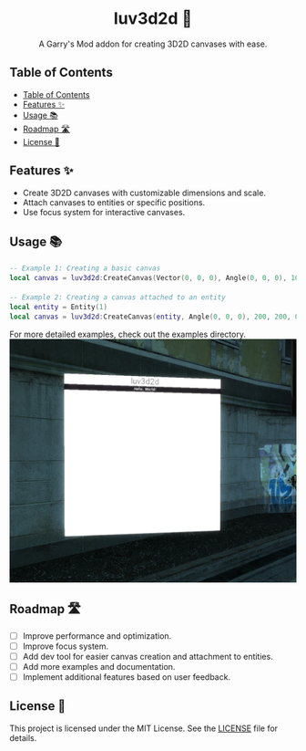 <h1 align="center">luv3d2d 🎨</h1>

<p align="center">
  A Garry's Mod addon for creating 3D2D canvases with ease.
</p>

## Table of Contents

- [Table of Contents](#table-of-contents)
- [Features ✨](#features-)
- [Usage 📚](#usage-)
- [Roadmap 🛣️](#roadmap-️)
- [License 📄](#license-)

## Features ✨

- Create 3D2D canvases with customizable dimensions and scale.
- Attach canvases to entities or specific positions.
- Use focus system for interactive canvases.

## Usage 📚

```lua
-- Example 1: Creating a basic canvas
local canvas = luv3d2d:CreateCanvas(Vector(0, 0, 0), Angle(0, 0, 0), 100, 100)

-- Example 2: Creating a canvas attached to an entity
local entity = Entity(1)
local canvas = luv3d2d:CreateCanvas(entity, Angle(0, 0, 0), 200, 200, 0.5, true)
```

For more detailed examples, check out the examples directory.
!["Hello World" Example](./examples/example_helloworld.png)

## Roadmap 🛣️

- [ ] Improve performance and optimization.
- [ ] Improve focus system.
- [ ] Add dev tool for easier canvas creation and attachment to entities.
- [ ] Add more examples and documentation.
- [ ] Implement additional features based on user feedback.

## License 📄

This project is licensed under the MIT License. See the [LICENSE](./LICENSE) file for details.
